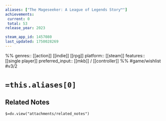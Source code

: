 ```yaml
---
aliases: ["The Mageseeker: A League of Legends Story™"]
achievements:
 current: 0
 total: 53
release_year: 2023

steam_app_id: 1457080
last_updated: 1750028269
---
```

%%
genres:: [[action]] [[indie]] [[rpg]]
platform:: [[steam]]
features:: [[single player]]
preferred_input:: [[mkb]] / [[controller]]
%%
#game/wishlist
#v3/2

# `=this.aliases[0]`
## Related Notes
`$=dv.view("attachments/related_notes")`